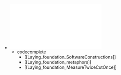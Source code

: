 - ![code-complete.pdf](../assets/code-complete_1676838781492_0.pdf)
	- codecomplete
		- [[Laying_foundation_SoftwareConstructions]]
		- [[Laying_foundation_metaphors]]
		- [[Laying_foundation_MeasureTwiceCutOnce]]